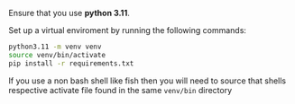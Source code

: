 Ensure that you use **python 3.11**.

Set up a virtual enviroment by running the following commands:
```bash
python3.11 -m venv venv
source venv/bin/activate
pip install -r requirements.txt
```

If you use a non bash shell like fish then you will need to source that shells 
respective activate file found in the same `venv/bin` directory
